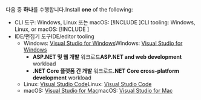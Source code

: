 <span data-ttu-id="62830-101">다음 중 **하나**를 수행합니다.</span><span class="sxs-lookup"><span data-stu-id="62830-101">Install **one** of the following:</span></span>

* <span data-ttu-id="62830-102">CLI 도구: Windows, Linux 또는 macOS: [!INCLUDE [](~/includes/net-core-sdk-download-link.md)]</span><span class="sxs-lookup"><span data-stu-id="62830-102">CLI tooling: Windows, Linux, or macOS: [!INCLUDE [](~/includes/net-core-sdk-download-link.md)]</span></span>
* <span data-ttu-id="62830-103">IDE/편집기 도구</span><span class="sxs-lookup"><span data-stu-id="62830-103">IDE/editor tooling</span></span>
  * <span data-ttu-id="62830-104">Windows: [Visual Studio for Windows](https://www.microsoft.com/net/download/windows)</span><span class="sxs-lookup"><span data-stu-id="62830-104">Windows: [Visual Studio for Windows](https://www.microsoft.com/net/download/windows)</span></span>
    * <span data-ttu-id="62830-105">**ASP.NET 및 웹 개발** 워크로드</span><span class="sxs-lookup"><span data-stu-id="62830-105">**ASP.NET and web development** workload</span></span>
    * <span data-ttu-id="62830-106">**.NET Core 플랫폼 간 개발** 워크로드</span><span class="sxs-lookup"><span data-stu-id="62830-106">**.NET Core cross-platform development** workload</span></span>
  * <span data-ttu-id="62830-107">Linux: [Visual Studio Code](https://www.microsoft.com/net/download/linux)</span><span class="sxs-lookup"><span data-stu-id="62830-107">Linux: [Visual Studio Code](https://www.microsoft.com/net/download/linux)</span></span>
  * <span data-ttu-id="62830-108">macOS: [Visual Studio for Mac](https://www.microsoft.com/net/download/macos)</span><span class="sxs-lookup"><span data-stu-id="62830-108">macOS: [Visual Studio for Mac](https://www.microsoft.com/net/download/macos)</span></span>
